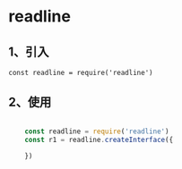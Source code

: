 # readline 
## 1、引入
    const readline = require('readline')
## 2、使用
```javascript

    const readline = require('readline')
    const r1 = readline.createInterface({

    })
```